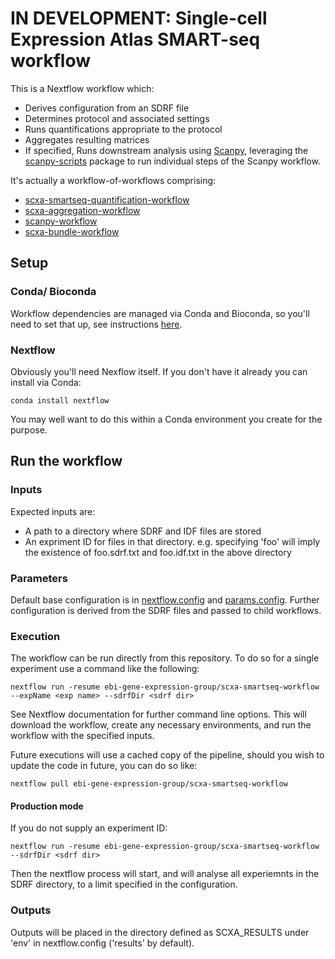 # IN DEVELOPMENT: Single-cell Expression Atlas SMART-seq workflow

This is a Nextflow workflow which:

 * Derives configuration from an SDRF file
 * Determines protocol and associated settings
 * Runs quantifications appropriate to the protocol 
 * Aggregates resulting matrices
 * If specified, Runs downstream analysis using [Scanpy](https://scanpy.readthedocs.io/en/latest/), leveraging the [scanpy-scripts](https://github.com/ebi-gene-expression-group/scanpy-scripts) package to run individual steps of the Scanpy workflow.

It's actually a workflow-of-workflows comprising:

 * [scxa-smartseq-quantification-workflow](https://github.com/ebi-gene-expression-group/scxa-smartseq-quantification-workflow)
 * [scxa-aggregation-workflow](https://github.com/ebi-gene-expression-group/scxa-aggregation-workflow)
 * [scanpy-workflow](https://github.com/ebi-gene-expression-group/scanpy-workflow)
 * [scxa-bundle-workflow](https://github.com/ebi-gene-expression-group/scxa-bundle-workflow)


## Setup

### Conda/ Bioconda

Workflow dependencies are managed via Conda and Bioconda, so you'll need to set that up, see instructions [here](https://bioconda.github.io/#install-conda). 

### Nextflow

Obviously you'll need Nexflow itself. If you don't have it already you can install via Conda:

```
conda install nextflow
```

You may well want to do this within a Conda environment you create for the purpose.

## Run the workflow

### Inputs

Expected inputs are:

 * A path to a directory where SDRF and IDF files are stored
 * An expriment ID for files in that directory. e.g. specifying 'foo' will imply the existence of foo.sdrf.txt and foo.idf.txt in the above directory 


### Parameters

Default base configuration is in [nextflow.config](nextflow.config) and [params.config](params.config). Further configuration is derived from the SDRF files and passed to child workflows.

### Execution

The workflow can be run directly from this repository. To do so for a single experiment use a command like the following:

```
nextflow run -resume ebi-gene-expression-group/scxa-smartseq-workflow --expName <exp name> --sdrfDir <sdrf dir> 
```

See Nextflow documentation for further command line options. This will download the workflow, create any necessary environments, and run the workflow with the specified inputs. 

Future executions will use a cached copy of the pipeline, should you wish to update the code in future, you can do so like:

```
nextflow pull ebi-gene-expression-group/scxa-smartseq-workflow
```

#### Production mode

If you do not supply an experiment ID:

```
nextflow run -resume ebi-gene-expression-group/scxa-smartseq-workflow --sdrfDir <sdrf dir> 
```

Then the nextflow process will start, and will analyse all experiemnts in the SDRF directory, to a limit specified in the configuration.

### Outputs

Outputs will be placed in the directory defined as SCXA_RESULTS under 'env' in nextflow.config ('results' by default).
